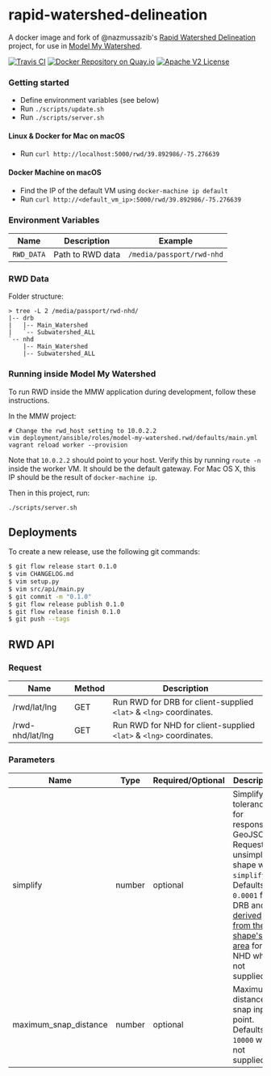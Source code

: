 # rapid-watershed-delineation

A docker image and fork of @nazmussazib's [Rapid Watershed Delineation](https://github.com/nazmussazib/RapidWatersheDelineation) project, for use in [Model My Watershed](https://github.com/WikiWatershed/model-my-watershed).

[![Travis CI](https://api.travis-ci.org/WikiWatershed/rapid-watershed-delineation.svg "Build Status on Travis CI")](https://travis-ci.org/WikiWatershed/rapid-watershed-delineation/)
[![Docker Repository on Quay.io](https://quay.io/repository/wikiwatershed/rwd/status "Docker Repository on Quay.io")](https://quay.io/repository/wikiwatershed/rwd)
[![Apache V2 License](https://img.shields.io/badge/license-Apache%20V2-blue.svg)](https://github.com/wikiwatershed/rapid-watershed-delineation/blob/develop/LICENSE)

### Getting started
* Define environment variables (see below)
* Run `./scripts/update.sh`
* Run `./scripts/server.sh`

#### Linux & Docker for Mac on macOS
* Run `curl http://localhost:5000/rwd/39.892986/-75.276639`

#### Docker Machine on macOS
* Find the IP of the default VM using `docker-machine ip default`
* Run `curl http://<default_vm_ip>:5000/rwd/39.892986/-75.276639`

### Environment Variables

| Name       | Description                          | Example                     |
| ---------- | ------------------------------------ | --------------------------- |
| `RWD_DATA` | Path to RWD data                     | `/media/passport/rwd-nhd`   |

### RWD Data

Folder structure:

```
> tree -L 2 /media/passport/rwd-nhd/
|-- drb
|   |-- Main_Watershed
|   `-- Subwatershed_ALL
`-- nhd
    |-- Main_Watershed
    |-- Subwatershed_ALL
```

### Running inside Model My Watershed

To run RWD inside the MMW application during development, follow these
instructions.

In the MMW project:

```
# Change the rwd_host setting to 10.0.2.2
vim deployment/ansible/roles/model-my-watershed.rwd/defaults/main.yml
vagrant reload worker --provision
```

Note that `10.0.2.2` should point to your host. Verify this by running
`route -n` inside the worker VM. It should be the default gateway.
For Mac OS X, this IP should be the result of `docker-machine ip`.

Then in this project, run:

```
./scripts/server.sh
```

## Deployments

To create a new release, use the following git commands:

``` bash
$ git flow release start 0.1.0
$ vim CHANGELOG.md
$ vim setup.py
$ vim src/api/main.py
$ git commit -m "0.1.0"
$ git flow release publish 0.1.0
$ git flow release finish 0.1.0
$ git push --tags
```

## RWD API

### Request

| Name | Method | Description |
| ---- | ------ | ----------- |
| /rwd/lat/lng | GET | Run RWD for DRB for client-supplied `<lat>` & `<lng>` coordinates. |
| /rwd-nhd/lat/lng | GET | Run RWD for NHD for client-supplied `<lat>` & `<lng>` coordinates. |

### Parameters

| Name | Type | Required/Optional | Description |
| ---- | ---- | ----------------- | ----------- |
| simplify | number | optional | Simplify tolerance for response GeoJSON. Request unsimplified shape with `simplify=0`. Defaults to `0.0001` for DRB and is [derived from the shape's area](https://github.com/WikiWatershed/rapid-watershed-delineation/blob/1.2.1/src/api/main.py#L195) for NHD when not supplied. |
| maximum_snap_distance | number | optional | Maximum distance to snap input point. Defaults to `10000` when not supplied. |

